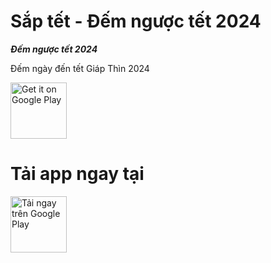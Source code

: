 Sắp tết - Đếm ngược tết 2024
====================

***Đếm ngược tết 2024***

Đếm ngày đến tết Giáp Thìn 2024

<a href="https://play.google.com/store/apps/details?id=com.thanh_nguyen.tet_count_down&hl=en&gl=US" target="_blank">
<img src="https://play-lh.googleusercontent.com/FpCUR8eUKCkqP8EcwgiwKGjCQfgTb8QLmjo4AM8wQMr10FcV4lI0RFCZ_Uhs5uvYZAo=s512-rw" alt="Get it on Google Play" height="90"/></a>

Tải app ngay tại
=========

<a href="https://play.google.com/store/apps/details?id=com.thanh_nguyen.tet_count_down&hl=en&gl=US">
  <img src="https://play.google.com/intl/en_us/badges/images/generic/en-play-badge.png" alt="Tải ngay trên Google Play" height="90"/>
</a>
